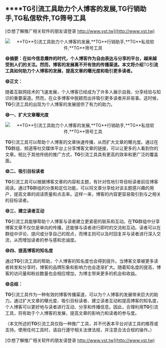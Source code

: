 ## ****TG**引流工具助力个人博客的发展,**TG**行销助手,**TG**私信软件,**TG**筛号工具**

[😍想了解推广相关软件的朋友请登录 http://www.vst.tw](http://www.vst.tw)

 <center><img src="https://vst.tw/MP4/tuiguang/png/6.png" alt="**TG**引流工具助力个人博客的发展,**TG**行销助手,**TG**私信软件,**TG**筛号工具"></center>

**😄摘要：在如今信息爆炸的时代，个人博客作为自由表达与分享的平台，越来越受到人们的关注。然而，博客的发展离不开有效的传播渠道。本文将介绍**TG**引流工具如何助力个人博客的发展，提高文章的曝光度和吸引更多读者。**

**😄正文：**

随着互联网技术的飞速发展，个人博客已经成为了许多人展示自我、分享经验与知识的重要渠道。然而，在众多博客中脱颖而出并吸引更多读者并非易事。这时候，**TG**引流工具的出现为个人博客的发展提供了有力的助力。

**😄一、扩大文章曝光度**

 <center><img src="https://vst.tw/MP4/tuiguang/png/2.png" alt="**TG**引流工具助力个人博客的发展,**TG**行销助手,**TG**私信软件,**TG**筛号工具"></center>

**TG**引流工具可以帮助个人博客的文章快速传播，从而扩大文章的曝光度。通过在**TG**群组、频道等社交媒体平台上分享博客文章的链接，可以让更多的人看到你的文章。相比于其他传统的推广方式，**TG**引流工具具有更高的效率和更广泛的覆盖面。

**😄二、吸引目标读者**

**TG**引流工具可以根据博客文章的内容和主题，有针对性地引导目标读者前往博客阅读。通过**TG**群组的分类和定位功能，可以将文章分享给对该主题感兴趣的用户，提高文章的阅读质量和点击率。这样一来，博客的内容更容易吸引到与之相关的目标读者。

**😄三、建立读者互动**

**TG**引流工具能够帮助个人博客与读者建立更紧密的联系和互动。在**TG**群组中分享博客文章不仅仅是单向的传播，还能够与读者进行即时的交流和互动。读者可以在群组中评论、提问或分享自己的观点，而博主则可以及时回复并与读者进行深入交流，从而增加读者的参与感和忠诚度。

**😄四、提高博客的知名度**

通过**TG**引流工具的帮助，个人博客的知名度也会得到提升。当博客文章被更多读者转发和分享时，博客的品牌形象和影响力也会逐渐扩大。随着知名度的提高，博客的访问量和粉丝数量也会相应增加，为博主带来更多的机会和收益。

**😄总结：**

**TG**引流工具作为一种有效的博客传播渠道，可以为个人博客的发展带来巨大的助力。通过扩大文章的曝光度、吸引目标读者、建立读者互动和提高博客的知名度，个人博客可以更好地与读者进行互动、分享和传播信息。因此，合理利用**TG**引流工具，将有助于个人博客的发展，提高文章的影响力和读者的参与度。

（本文所述的**TG**引流工具仅指一种推广工具，并不代表本平台对该工具的推荐或支持。使用任何工具时，请自行遵守相关法律法规，并注意合法合规的操作。）

[😍想了解推广相关软件的朋友请登录 http://www.vst.tw](http://www.vst.tw)



